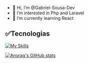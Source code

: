 - 👋 Hi, I’m @Gabriel-Sousa-Dev
- 👀 I’m interested in Php and Laravel
- 🌱 I’m currently learning React
<!---
Gabriel-Sousa-Dev/Gabriel-Sousa-Dev is a ✨ special ✨ repository because its `README.md` (this file) appears on your GitHub profile.
You can click the Preview link to take a look at your changes.
--->

## ✅️Tecnologias 
[![My Skills](https://skillicons.dev/icons?i=js,html,css,react,bootstrap,github,npm,mysql)](https://skillicons.dev)
          


[![Anurag's GitHub stats](https://github-readme-stats.vercel.app/api?username=Gabriel-Sousa-Dev&theme=tokyonight)](https://github.com/anuraghazra/github-readme-stats)
